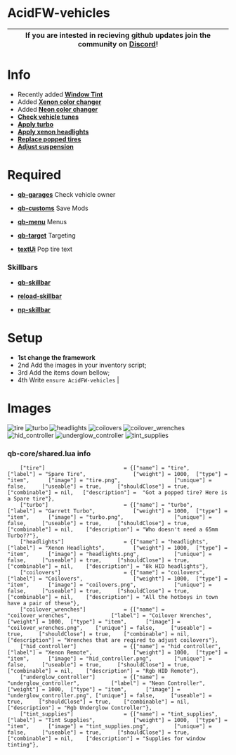 # AcidFW-vehicles

| If you are intested in recieving github updates join the community on **[Discord](https://discord.gg/Ub3D7T83uR)**! |
|----|

# Info 
- Recently added **[Window Tint](https://streamable.com/zs9y1b)**
- Added **[Xenon color changer](https://streamable.com/76c1wk)**
- Added **[Neon color changer](https://streamable.com/8qpxc5)**
- **[Check vehicle tunes](https://streamable.com/zaenh5)**
- **[Apply turbo ](https://streamable.com/n1ov8a)**
- **[Apply xenon headlights](https://streamable.com/3r7kqd)**
- **[Replace popped tires](https://streamable.com/7wzlru)**
- **[Adjust suspension](https://streamable.com/0kgd5z)**

# Required
- **[qb-garages](https://github.com/qbcore-framework/qb-garages)** Check vehicle owner 

- **[qb-customs](https://github.com/qbcore-framework/qb-customs)** Save Mods

- **[qb-menu](https://github.com/qbcore-framework/qb-menu)** Menus

- **[qb-target](https://github.com/BerkieBb/qb-target)** Targeting

-  **[textUi](https://github.com/dojwun/textUi)** Pop tire text


### Skillbars

- **[qb-skillbar](https://github.com/qbcore-framework/qb-skillbar)**

- **[reload-skillbar](https://github.com/Utinax/reload-skillbar)**

- **[np-skillbar](https://drive.google.com/drive/folders/17xznaEcn5rmP0aOKL5XIj6SIfqQVB8iH?usp=sharing)**

# Setup
- **1st change the framework**
- 2nd Add the images in your inventory script;
- 3rd Add the items down bellow;
- 4th Write ```ensure AcidFW-vehicles```  |

# Images
![tire](https://i.imgur.com/pgVG7J2.png)
![turbo](https://i.imgur.com/SIi8Giu.png)
![headlights](https://i.imgur.com/sR4cTcP.png)
![coilovers](https://i.imgur.com/8cKOTFK.png)
![coilover_wrenches](https://i.imgur.com/sZSHFnY.png)
![hid_controller](https://i.imgur.com/DIwPK2v.png)
![underglow_controller](https://i.imgur.com/mWV6n8t.png)
![tint_supplies](https://i.imgur.com/2exqkVt.png)

### qb-core/shared.lua info
```
	["tire"] 				 		 = {["name"] = "tire", 			  	  			["label"] = "Spare Tire", 				["weight"] = 1000, 	["type"] = "item", 		["image"] = "tire.png", 				["unique"] = false, 	["useable"] = true, 	["shouldClose"] = true,	   ["combinable"] = nil,   ["description"] =  "Got a popped tire? Here is a Spare tire"},
	["turbo"] 		 	 		 	 = {["name"] = "turbo", 						["label"] = "Garrett Turbo", 			["weight"] = 1000, 	["type"] = "item", 		["image"] = "turbo.png", 				["unique"] = false, 	["useable"] = true, 	["shouldClose"] = true,    ["combinable"] = nil,   	["description"] = "Who doesn't need a 65mm Turbo??"},
	["headlights"] 		 	 		 = {["name"] = "headlights", 					["label"] = "Xenon Headlights", 		["weight"] = 1000, 	["type"] = "item", 		["image"] = "headlights.png", 			["unique"] = false, 	["useable"] = true, 	["shouldClose"] = true,    ["combinable"] = nil,   	["description"] = "8k HID headlights"},
	["coilovers"] 		 	 		 = {["name"] = "coilovers", 					["label"] = "Coilovers", 				["weight"] = 1000, 	["type"] = "item", 		["image"] = "coilovers.png", 			["unique"] = false, 	["useable"] = true, 	["shouldClose"] = true,    ["combinable"] = nil,   	["description"] = "All the hotboys in town have a pair of these"},
	["coilover_wrenches"] 		 	 = {["name"] = "coilover_wrenches", 			["label"] = "Coilover Wrenches", 		["weight"] = 1000, 	["type"] = "item", 		["image"] = "coilover_wrenches.png", 	["unique"] = false, 	["useable"] = true, 	["shouldClose"] = true,    ["combinable"] = nil,   	["description"] = "Wrenches that are reqired to adjust coilovers"},
	["hid_controller"] 		 	 	 = {["name"] = "hid_controller", 				["label"] = "Xenon Remote", 			["weight"] = 1000, 	["type"] = "item", 		["image"] = "hid_controller.png", 		["unique"] = false, 	["useable"] = true, 	["shouldClose"] = true,    ["combinable"] = nil,   	["description"] = "Rgb HID Remote"},
	["underglow_controller"] 		 = {["name"] = "underglow_controller", 			["label"] = "Neon Controller", 			["weight"] = 1000, 	["type"] = "item", 		["image"] = "underglow_controller.png", ["unique"] = false, 	["useable"] = true, 	["shouldClose"] = true,    ["combinable"] = nil,   	["description"] = "Rgb Underglow Controller"},
	["tint_supplies"] 				 = {["name"] = "tint_supplies", 			  	["label"] = "Tint Supplies", 			["weight"] = 1000, 	["type"] = "item", 		["image"] = "tint_supplies.png", 		["unique"] = false, 	["useable"] = true, 	["shouldClose"] = true,	   ["combinable"] = nil,    ["description"] = "Supplies for window tinting"},

``` 
